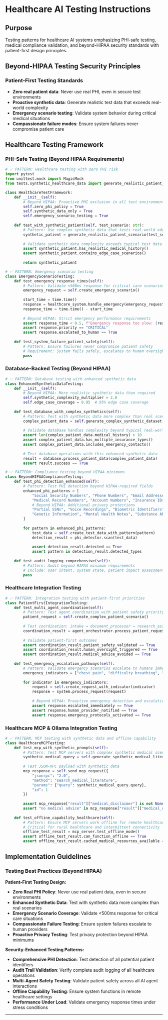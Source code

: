# Healthcare AI Testing Instructions

## Purpose

Testing patterns for healthcare AI systems emphasizing PHI-safe testing, medical compliance validation, and beyond-HIPAA security standards with patient-first design principles.

## Beyond-HIPAA Testing Security Principles

### Patient-First Testing Standards
- **Zero real patient data**: Never use real PHI, even in secure test environments
- **Proactive synthetic data**: Generate realistic test data that exceeds real-world complexity
- **Emergency scenario testing**: Validate system behavior during critical medical situations
- **Compassionate failure modes**: Ensure system failures never compromise patient care

## Healthcare Testing Framework

### PHI-Safe Testing (Beyond HIPAA Requirements)

```python
# ✅ PATTERN: Healthcare testing with zero PHI risk
import pytest
from unittest.mock import MagicMock
from tests.synthetic_healthcare_data import generate_realistic_patient_scenario

class HealthcareTestFramework:
    def __init__(self):
        # Beyond HIPAA: Proactive PHI exclusion in all test environments
        self.zero_phi_policy = True
        self.synthetic_data_only = True
        self.emergency_scenario_testing = True
    
    def test_with_synthetic_patient(self, test_scenario: str):
        # Pattern: Use complex synthetic data that tests real-world edge cases
        synthetic_patient = generate_realistic_patient_scenario(test_scenario)
        
        # Validate synthetic data complexity exceeds typical test data
        assert synthetic_patient.has_realistic_medical_history()
        assert synthetic_patient.contains_edge_case_scenarios()
        
        return synthetic_patient

# ✅ PATTERN: Emergency scenario testing
class EmergencyScenarioTesting:
    def test_emergency_response_times(self):
        # Pattern: Validate <500ms response for critical care scenarios
        emergency_request = self.create_emergency_scenario()
        
        start_time = time.time()
        response = healthcare_system.handle_emergency(emergency_request)
        response_time = time.time() - start_time
        
        # Beyond HIPAA: Strict emergency performance requirements
        assert response_time < 0.5, f"Emergency response too slow: {response_time}s"
        assert response.priority == "CRITICAL"
        assert response.escalated_to_human == True
    
    def test_system_failure_patient_safety(self):
        # Pattern: Ensure failures never compromise patient safety
        # Requirement: System fails safely, escalates to human oversight
        pass
```

### Database-Backed Testing (Beyond HIPAA)

```python
# ✅ PATTERN: Database testing with enhanced synthetic data
class EnhancedSyntheticDataTesting:
    def __init__(self):
        # Beyond HIPAA: More realistic synthetic data than required
        self.synthetic_complexity_multiplier = 2.0
        self.edge_case_coverage = 0.95  # 95% edge case coverage
        
    def test_database_with_complex_synthetics(self):
        # Pattern: Test with synthetic data more complex than real scenarios
        complex_patient_data = self.generate_complex_synthetic_dataset()
        
        # Validate database handles complexity beyond typical real-world data
        assert len(complex_patient_data.medical_history) > 10
        assert complex_patient_data.has_multiple_insurance_types()
        assert complex_patient_data.includes_emergency_contacts()
        
        # Test database operations with this enhanced synthetic data
        result = database.process_patient_data(complex_patient_data)
        assert result.success == True

# ✅ PATTERN: Compliance testing beyond HIPAA minimums
class BeyondHIPAAComplianceTesting:
    def test_phi_detection_enhanced(self):
        # Pattern: Test PHI detection beyond HIPAA-required fields
        enhanced_phi_patterns = [
            "Social Security Numbers", "Phone Numbers", "Email Addresses",
            "Medical Record Numbers", "Account Numbers", "Insurance IDs",
            # Beyond HIPAA: Additional privacy protections
            "Partial SSNs", "Voice Recordings", "Biometric Identifiers",
            "Genetic Information", "Mental Health Notes", "Substance Abuse Records"
        ]
        
        for pattern in enhanced_phi_patterns:
            test_data = self.create_test_data_with_pattern(pattern)
            detection_result = phi_detector.scan(test_data)
            
            assert detection_result.detected == True
            assert pattern in detection_result.detected_types
    
    def test_audit_logging_comprehensive(self):
        # Pattern: Audit beyond HIPAA minimum requirements
        # Include: User intent, system state, patient impact assessment
        pass
```

### Healthcare Integration Testing

```python
# ✅ PATTERN: Integration testing with patient-first priorities
class PatientFirstIntegrationTesting:
    def test_multi_agent_coordination(self):
        # Pattern: Test agent coordination with patient safety priority
        patient_request = self.create_complex_patient_scenario()
        
        # Test coordination: intake → document_processor → research_assistant
        coordination_result = agent_orchestrator.process_patient_request(patient_request)
        
        # Validate patient-first outcomes
        assert coordination_result.patient_safety_validated == True
        assert coordination_result.human_oversight_triggered == True
        assert coordination_result.medical_advice_avoided == True
    
    def test_emergency_escalation_pathways(self):
        # Pattern: Validate emergency scenarios escalate to humans immediately
        emergency_indicators = ["chest pain", "difficulty breathing", "severe injury"]
        
        for indicator in emergency_indicators:
            request = self.create_request_with_indicator(indicator)
            response = system.process_request(request)
            
            # Beyond HIPAA: Proactive emergency detection and escalation
            assert response.escalated_immediately == True
            assert response.human_provider_notified == True
            assert response.emergency_protocols_activated == True
```

### Healthcare MCP & Ollama Integration Testing

```python
# ✅ PATTERN: MCP testing with synthetic data and offline capability
class HealthcareMCPTesting:
    def test_mcp_with_synthetic_prompts(self):
        # Pattern: Test MCP servers with complex synthetic medical scenarios
        synthetic_medical_query = self.generate_synthetic_medical_literature_query()
        
        # Test JSON-RPC payload with synthetic data
        mcp_response = self.send_mcp_request({
            "jsonrpc": "2.0",
            "method": "search_medical_literature", 
            "params": {"query": synthetic_medical_query.query},
            "id": 1
        })
        
        assert mcp_response["result"]["medical_disclaimer"] is not None
        assert "no medical advice" in mcp_response["result"]["medical_disclaimer"]
    
    def test_offline_capability_healthcare(self):
        # Pattern: Ensure MCP servers work offline for remote healthcare settings
        # Critical for rural healthcare and intermittent connectivity
        offline_test_result = mcp_server.test_offline_mode()
        assert offline_test_result.can_function_offline == True
        assert offline_test_result.cached_medical_resources_available == True
```

## Implementation Guidelines

### Testing Best Practices (Beyond HIPAA)

**Patient-First Testing Design:**
- **Zero Real PHI Policy**: Never use real patient data, even in secure environments
- **Enhanced Synthetic Data**: Test with synthetic data more complex than real scenarios  
- **Emergency Scenario Coverage**: Validate <500ms response for critical care situations
- **Compassionate Failure Testing**: Ensure system failures escalate to human providers
- **Proactive Privacy Testing**: Test privacy protection beyond HIPAA minimums

**Security-Enhanced Testing Patterns:**
- **Comprehensive PHI Detection**: Test detection of all potential patient identifiers
- **Audit Trail Validation**: Verify complete audit logging of all healthcare operations
- **Multi-Agent Safety Testing**: Validate patient safety across all AI agent interactions
- **Offline Capability Testing**: Ensure system functions in remote healthcare settings
- **Performance Under Load**: Validate emergency response times under stress conditions

---
